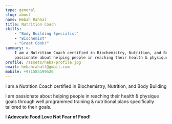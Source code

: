 ```yaml
---
type: general
slug: about
name: Hebah Rahhal
title: Nutrition Coach
skills: 
    - "Body Building Specialist"
    - "Biochemist"
    - "Great Cook!"
summary: >-
    I am a Nutrition Coach certified in Biochemistry, Nutrition, and Body Building. I am
    passionate about helping people in reaching their health & physique goals through well programmed training & nutritional plans specifically tailored to their goals.
profile: /assets/heba-profile.jpg
email: hebahrahall@gmail.com
mobile: +971585199526
---
```

<p>I am a Nutrition Coach certified in Biochemistry, Nutrition, and Body Building</p><p>I am passionate about helping people in reaching their health & physique goals through well programmed training & nutritional plans specifically tailored to their goals.</p><p><strong>I Adovcate Food Love Not Fear of Food!</strong></p>